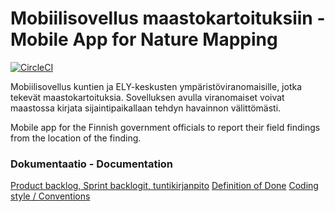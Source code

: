 # Mobiilisovellus maastokartoituksiin - Mobile App for Nature Mapping

[![CircleCI](https://circleci.com/gh/Maastokartoitusryhma/maastokartoitus-app.svg?style=svg)](https://circleci.com/gh/Maastokartoitusryhma/maastokartoitus-app)

Mobiilisovellus kuntien ja ELY-keskusten ympäristöviranomaisille, jotka tekevät maastokartoituksia.
Sovelluksen avulla viranomaiset voivat maastossa kirjata sijaintipaikallaan tehdyn havainnon välittömästi. 

Mobile app for the Finnish government officials to report their field findings from the location of the finding.

### Dokumentaatio - Documentation

[Product backlog, Sprint backlogit, tuntikirjanpito](https://docs.google.com/spreadsheets/d/1m7VQjWEWSzhMSs83YdCRn0AIC5W5rsfShjiJ0MSNvu4/edit#gid=0)
[Definition of Done](docs/definition_of_done.md)
[Coding style / Conventions](docs/coding_style.md)
